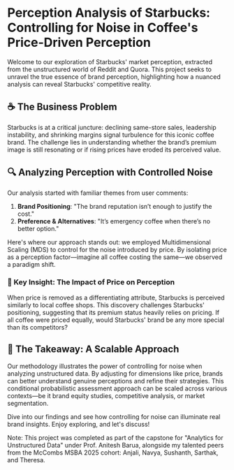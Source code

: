 # Perception Analysis of Starbucks: Controlling for Noise in Coffee's Price-Driven Perception

Welcome to our exploration of Starbucks' market perception, extracted from the unstructured world of Reddit and Quora. This project seeks to unravel the true essence of brand perception, highlighting how a nuanced analysis can reveal Starbucks' competitive reality.

## ☕ The Business Problem

Starbucks is at a critical juncture: declining same-store sales, leadership instability, and shrinking margins signal turbulence for this iconic coffee brand. The challenge lies in understanding whether the brand’s premium image is still resonating or if rising prices have eroded its perceived value.

## 🔍 Analyzing Perception with Controlled Noise

Our analysis started with familiar themes from user comments:

1. **Brand Positioning**: "The brand reputation isn’t enough to justify the cost."
2. **Preference & Alternatives**: "It’s emergency coffee when there’s no better option."

Here's where our approach stands out: we employed Multidimensional Scaling (MDS) to control for the noise introduced by price. By isolating price as a perception factor—imagine all coffee costing the same—we observed a paradigm shift.

### 🔑 Key Insight: The Impact of Price on Perception

When price is removed as a differentiating attribute, Starbucks is perceived similarly to local coffee shops. This discovery challenges Starbucks' positioning, suggesting that its premium status heavily relies on pricing. If all coffee were priced equally, would Starbucks' brand be any more special than its competitors?

## 🧠 The Takeaway: A Scalable Approach

Our methodology illustrates the power of controlling for noise when analyzing unstructured data. By adjusting for dimensions like price, brands can better understand genuine perceptions and refine their strategies. This conditional probabilistic assessment approach can be scaled across various contexts—be it brand equity studies, competitive analysis, or market segmentation.


Dive into our findings and see how controlling for noise can illuminate real brand insights. Enjoy exploring, and let's discuss!

Note: This project was completed as part of the capstone for "Analytics for Unstructured Data" under Prof. Anitesh Barua, alongside my talented peers from the McCombs MSBA 2025 cohort: Anjali, Navya, Sushanth, Sarthak, and Theresa.
